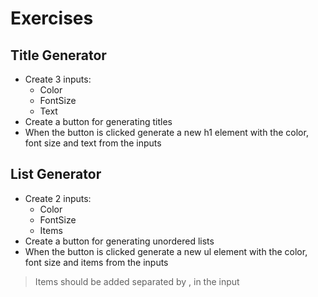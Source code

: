# Exercises
## Title Generator
* Create 3 inputs:
  * Color
  * FontSize
  * Text
* Create a button for generating titles
* When the button is clicked generate a new h1 element with the color, font size and text from the inputs
## List Generator
* Create 2 inputs:
  * Color
  * FontSize
  * Items
* Create a button for generating unordered lists
* When the button is clicked generate a new ul element with the color, font size and items from the inputs 
> Items should be added separated by , in the input
